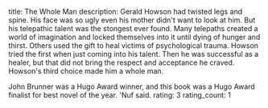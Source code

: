 title: The Whole Man
description: Gerald Howson had twisted legs and spine. His face was so ugly even his mother didn't want to look at him. But his telepathic talent was the stongest ever found. Many telepaths created a world of imagination and locked themselves into it until dying of hunger and thirst. Others used the gift to heal victims of psychological trauma. Howson tried the first when just coming into his talent. Then he was successful as a healer, but that did not bring the respect and acceptance he craved. Howson's third choice made him a whole man.

John Brunner was a Hugo Award winner, and this book was a Hugo Award finalist for best novel of the year. 'Nuf said.
rating: 3
rating_count: 1